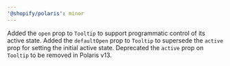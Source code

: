```yaml
---
'@shopify/polaris': minor
---
```


Added the `open` prop to `Tooltip` to support programmatic control of its active state. Added the `defaultOpen` prop to `Tooltip` to supersede the `active` prop for setting the initial active state. Deprecated the `active` prop on `Tooltip` to be removed in Polaris v13.
